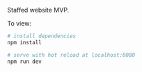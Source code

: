 Staffed website MVP. 

To view: 

``` bash
# install dependencies
npm install

# serve with hot reload at localhost:8080
npm run dev

